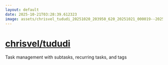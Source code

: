 ```yaml
---
layout: default
date: 2025-10-21T03:28:39.612323
image: assets/chrisvel_tududi_20251020_203950_620_20251021_000019--20251021T020019188--cropped.png
---
```


# [chrisvel/tududi](https://github.com/chrisvel/tududi/)

Task management with subtasks, recurring tasks, and tags
